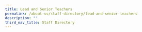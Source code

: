 ```yaml
---
title: Lead and Senior Teachers
permalink: /about-us/staff-directory/lead-and-senior-teachers
description: ""
third_nav_title: Staff Directory
---
```

